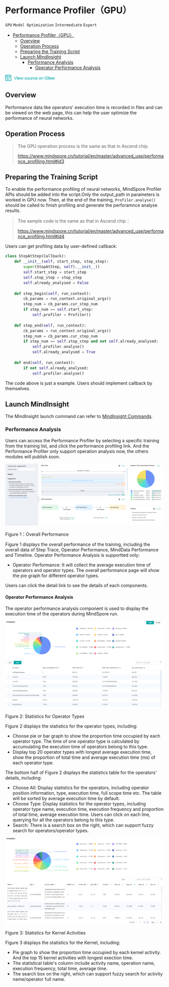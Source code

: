 # Performance Profiler（GPU）

`GPU` `Model Optimization` `Intermediate` `Expert`

<!-- TOC -->

- [Performance Profiler（GPU）](#performance-profiler-gpu)
    - [Overview](#overview)
    - [Operation Process](#operation-process)
    - [Preparing the Training Script](#preparing-the-training-script)
    - [Launch MindInsight](#launch-mindinsight)
        - [Performance Analysis](#performance-analysis)
            - [Operator Performance Analysis](#operator-performance-analysis)

<!-- /TOC -->

<a href="https://gitee.com/mindspore/docs/blob/master/tutorials/source_en/advanced_use/performance_profiling_gpu.md" target="_blank"><img src="../_static/logo_source.png"></a>

## Overview
Performance data like operators' execution time is recorded in files and can be viewed on the web page, this can help the user optimize the performance of neural networks.

## Operation Process

> The GPU operation process is the same as that in Ascend chip.
>
> <https://www.mindspore.cn/tutorial/en/master/advanced_use/performance_profiling.html#id3>

## Preparing the Training Script

To enable the performance profiling of neural networks, MindSpore Profiler APIs should be added into the script.Only the output_path in parameters is worked in GPU now. Then, at the end of the training, `Profiler.analyse()` should be called to finish profiling and generate the perforamnce analyse results.

> The sample code is the same as that in Ascend chip：
>
> <https://www.mindspore.cn/tutorial/en/master/advanced_use/performance_profiling.html#id4>

Users can get profiling data by user-defined callback:

```python
class StopAtStep(Callback):
    def __init__(self, start_step, stop_step):
        super(StopAtStep, self).__init__()
        self.start_step = start_step
        self.stop_step = stop_step
        self.already_analysed = False
        
    def step_begin(self, run_context):
        cb_params = run_context.original_args()
        step_num = cb_params.cur_step_num
        if step_num == self.start_step:
            self.profiler = Profiler()

    def step_end(self, run_context):
        cb_params = run_context.original_args()
        step_num = cb_params.cur_step_num
        if step_num == self.stop_step and not self.already_analysed:
            self.profiler.analyse()
            self.already_analysed = True
            
    def end(self, run_context):
        if not self.already_analysed:
            self.profiler.analyse()
```

The code above is just a example. Users should implement callback by themselves.

## Launch MindInsight

The MindInsight launch command can refer to [MindInsight Commands](https://www.mindspore.cn/tutorial/en/master/advanced_use/mindinsight_commands.html).


### Performance Analysis

Users can access the Performance Profiler by selecting a specific training from the training list, and click the performance profiling link. And the Performance Profiler only support operation analysis now, the others modules will publish soon.

![performance_overall.png](./images/performance_overall.png)

Figure 1：Overall Performance

Figure 1 displays the overall performance of the training, including the overall data of Step Trace, Operator Performance, MindData Performance and Timeline. Operator Performance Analysis is supportted only:  
- Operator Performance: It will collect the average execution time of operators and operator types. The overall performance page will show the pie graph for different operator types.

Users can click the detail link to see the details of each components.

#### Operator Performance Analysis

The operator performance analysis component is used to display the execution time of the operators during MindSpore run.

![gpu_op_ui_profiler.png](./images/gpu_op_ui_profiler.png)

Figure 2: Statistics for Operator Types

Figure 2 displays the statistics for the operator types, including:  

- Choose pie or bar graph to show the proportion time occupied by each operator type. The time of one operator type is calculated by accumulating the execution time of operators belong to this type.   
- Display top 20 operator types with longest average execution time, show the proportion of total time and average execution time (ms) of each operator type.

The bottom half of Figure 2 displays the statistics table for the operators' details, including:  

- Choose All: Display statistics for the operators, including operator position information, type, execution time, full scope time etc. The table will be sorted by average execution time by default.
- Choose Type: Display statistics for the operator types, including operator type name, execution time, execution frequency and proportion of total time, average execution time. Users can click on each line, querying for all the operators belong to this type.
- Search: There is a search box on the right, which can support fuzzy search for operators/operator types.

![gpu_activity_profiler.png](./images/gpu_activity_profiler.png)

Figure 3: Statistics for Kernel Activities

Figure 3 displays the statistics for the Kernel, including:  

- Pie graph to show the proportion time occupied by each kernel activity. And the top 15 kernel activities with longest exection time.
- The statistical table's column include activity name, operation name, execution frequency, total time, average time.
- The search box on the right, which can support fuzzy search for activity name/operator full name.